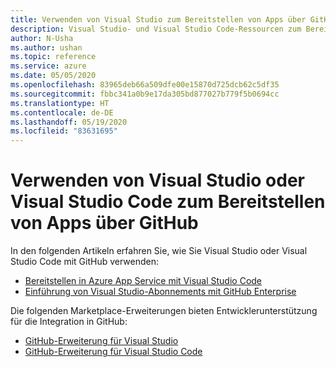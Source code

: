 ```yaml
---
title: Verwenden von Visual Studio zum Bereitstellen von Apps über GitHub
description: Visual Studio- und Visual Studio Code-Ressourcen zum Bereitstellen von Apps über GitHub
author: N-Usha
ms.author: ushan
ms.topic: reference
ms.service: azure
ms.date: 05/05/2020
ms.openlocfilehash: 83965deb66a509dfe00e15870d725dcb62c5df35
ms.sourcegitcommit: fbbc341a0b9e17da305bd877027b779f5b0694cc
ms.translationtype: HT
ms.contentlocale: de-DE
ms.lasthandoff: 05/19/2020
ms.locfileid: "83631695"
---
```

# <a name="use-visual-studio-or-visual-studio-code-to-deploy-apps-from-github"></a>Verwenden von Visual Studio oder Visual Studio Code zum Bereitstellen von Apps über GitHub 

In den folgenden Artikeln erfahren Sie, wie Sie Visual Studio oder Visual Studio Code mit GitHub verwenden:  

- [Bereitstellen in Azure App Service mit Visual Studio Code](https://docs.microsoft.com/azure/devops/pipelines/targets/deploy-to-azure-vscode)  
- [Einführung von Visual Studio-Abonnements mit GitHub Enterprise](https://docs.microsoft.com/visualstudio/subscriptions/access-github)  

Die folgenden Marketplace-Erweiterungen bieten Entwicklerunterstützung für die Integration in GitHub: 

- [GitHub-Erweiterung für Visual Studio](https://visualstudio.github.com/)  
- [GitHub-Erweiterung für Visual Studio Code](https://vscode.github.com/) 